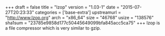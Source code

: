 +++
draft = false
title = "lzop"
version = "1.03-1"
date = "2015-07-27T20:23:33"
categories = ['base-extra']
upstreamurl = "http://www.lzop.org"
arch = "x86_64"
size = "46768"
usize = "138576"
sha1sum = "23785e9858d177c50445649099bfa845acc5ca75"
+++
lzop is a file compressor which is very similar to gzip.